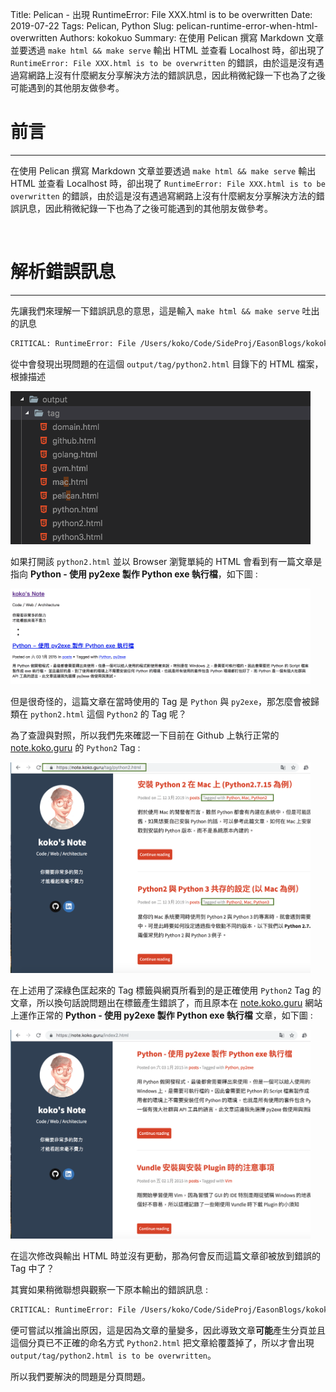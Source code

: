 Title: Pelican - 出現 RuntimeError: File XXX.html is to be overwritten
Date: 2019-07-22
Tags: Pelican, Python
Slug: pelican-runtime-error-when-html-overwritten
Authors: kokokuo
Summary: 在使用 Pelican 撰寫 Markdown 文章並要透過 `make html && make serve` 輸出 HTML 並查看 Localhost 時，卻出現了 `RuntimeError: File XXX.html is to be overwritten` 的錯誤，由於這是沒有遇過寫網路上沒有什麼網友分享解決方法的錯誤訊息，因此稍微紀錄一下也為了之後可能遇到的其他朋友做參考。

# 前言
---
在使用 Pelican 撰寫 Markdown 文章並要透過 `make html && make serve` 輸出 HTML 並查看 Localhost 時，卻出現了 `RuntimeError: File XXX.html is to be overwritten` 的錯誤，由於這是沒有遇過寫網路上沒有什麼網友分享解決方法的錯誤訊息，因此稍微紀錄一下也為了之後可能遇到的其他朋友做參考。

<br/>

# 解析錯誤訊息
---
先讓我們來理解一下錯誤訊息的意思，這是輸入 `make html && make serve` 吐出的訊息

```bash
CRITICAL: RuntimeError: File /Users/koko/Code/SideProj/EasonBlogs/kokokuo-note/output/tag/python2.html is to be overwritten
```

從中會發現出現問題的在這個 `output/tag/python2.html` 目錄下的 HTML 檔案，根據描述

<img src="../images/20190722-pelican-runtime-error-when-html-overwritten/output-tag-html.png" alt="output-tag-html" width="480px"/>

如果打開該 `python2.html` 並以 Browser 瀏覽單純的 HTML 會看到有一篇文章是指向 **Python - 使用 py2exe 製作 Python exe 執行檔**，如下圖 :

<img src="../images/20190722-pelican-runtime-error-when-html-overwritten/error-html-output-python2-tag.png" alt="error-html-output-python2-tag" width="480px"/>

但是很奇怪的，這篇文章在當時使用的 Tag 是 `Python` 與 `py2exe`，那怎麼會被歸類在 `python2.html` 這個 `Python2` 的 Tag 呢？


為了查證與對照，所以我們先來確認一下目前在 Github 上執行正常的 [note.koko.guru](https:///note.koko.guru) 的 `Python2` Tag :

<img src="../images/20190722-pelican-runtime-error-when-html-overwritten/correct-site-python2-tag.png" alt="correct-site-python2-tag" width="480px"/>

在上述用了深綠色匡起來的 Tag 標籤與網頁所看到的是正確使用 `Python2` Tag 的文章，所以換句話說問題出在標籤產生錯誤了，而且原本在 [note.koko.guru](https:///note.koko.guru) 網站上運作正常的 **Python - 使用 py2exe 製作 Python exe 執行檔** 文章，如下圖 :

<img src="../images/20190722-pelican-runtime-error-when-html-overwritten/correct-post-build-python-exe-using-py2exe.png" alt="correct-post-build-python-exe-using-py2exe" width="480px"/>

在這次修改與輸出 HTML 時並沒有更動，那為何會反而這篇文章卻被放到錯誤的 Tag 中了？

其實如果稍微聯想與觀察一下原本輸出的錯誤訊息 : 

```bash
CRITICAL: RuntimeError: File /Users/koko/Code/SideProj/EasonBlogs/kokokuo-note/output/tag/python2.html is to be overwritten
```

便可嘗試以推論出原因，這是因為文章的量變多，因此導致文章**可能**產生分頁並且這個分頁已不正確的命名方式 `Python2.html` 把文章給覆蓋掉了，所以才會出現 `output/tag/python2.html is to be overwritten`。

所以我們要解決的問題是分頁問題。